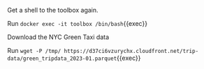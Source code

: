 
Get a shell to the toolbox again.

Run `docker exec -it toolbox /bin/bash`{{exec}}

Download the NYC Green Taxi data 

Run `wget -P /tmp/ https://d37ci6vzurychx.cloudfront.net/trip-data/green_tripdata_2023-01.parquet`{{exec}}
